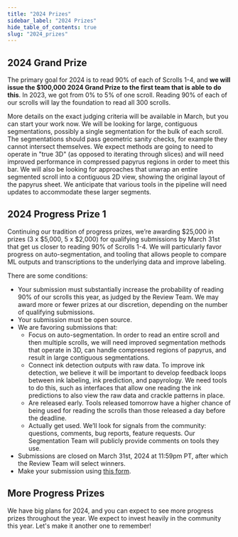 ```yaml
---
title: "2024 Prizes"
sidebar_label: "2024 Prizes"
hide_table_of_contents: true
slug: "2024_prizes"
---
```


<head>
  <html data-theme="dark" />

  <meta
    name="description"
    content="A $1,000,000+ machine learning and computer vision competition"
  />

  <meta property="og:type" content="website" />
  <meta property="og:url" content="https://scrollprize.org" />
  <meta property="og:title" content="Vesuvius Challenge" />
  <meta
    property="og:description"
    content="A $1,000,000+ machine learning and computer vision competition"
  />
  <meta
    property="og:image"
    content="https://scrollprize.org/img/social/opengraph.jpg"
  />

  <meta property="twitter:card" content="summary_large_image" />
  <meta property="twitter:url" content="https://scrollprize.org" />
  <meta property="twitter:title" content="Vesuvius Challenge" />
  <meta
    property="twitter:description"
    content="A $1,000,000+ machine learning and computer vision competition"
  />
  <meta
    property="twitter:image"
    content="https://scrollprize.org/img/social/opengraph.jpg"
  />
</head>

## 2024 Grand Prize

The primary goal for 2024 is to read 90% of each of Scrolls 1-4, and **we will issue the $100,000 2024 Grand Prize to the first team that is able to do this**. In 2023, we got from 0% to 5% of one scroll. Reading 90% of each of our scrolls will lay the foundation to read all 300 scrolls.

More details on the exact judging criteria will be available in March, but you can start your work now.
We will be looking for large, contiguous segmentations, possibly a single segmentation for the bulk of each scroll.
The segmentations should pass geometric sanity checks, for example they cannot intersect themselves.
We expect methods are going to need to operate in "true 3D" (as opposed to iterating through slices) and will need improved performance in compressed papyrus regions in order to meet this bar.
We will also be looking for approaches that unwrap an entire segmented scroll into a contiguous 2D view, showing the original layout of the papyrus sheet.
We anticipate that various tools in the pipeline will need updates to accommodate these larger segments.

## 2024 Progress Prize 1

Continuing our tradition of progress prizes, we’re awarding $25,000 in prizes (3 x $5,000, 5 x $2,000) for qualifying submissions by March 31st that get us closer to reading 90% of Scrolls 1-4.
We will particularly favor progress on auto-segmentation, and tooling that allows people to compare ML outputs and transcriptions to the underlying data and improve labeling.

<div>There are some conditions:</div>

* Your submission must substantially increase the probability of reading 90% of our scrolls this year, as judged by the Review Team. We may award more or fewer prizes at our discretion, depending on the number of qualifying submissions.
* Your submission must be open source.
* We are favoring submissions that:
  * Focus on auto-segmentation. In order to read an entire scroll and then multiple scrolls, we will need improved segmentation methods that operate in 3D, can handle compressed regions of papyrus, and result in large contiguous segmentations.
  * Connect ink detection outputs with raw data. To improve ink detection, we believe it will be important to develop feedback loops between ink labeling, ink prediction, and papyrology. We need tools to do this, such as interfaces that allow one reading the ink predictions to also view the raw data and crackle patterns in place.
  * Are released <span className="underline">early</span>. Tools released tomorrow have a higher chance of being used for reading the scrolls than those released a day before the deadline.
  * Actually <span className="underline">get used</span>. We’ll look for signals from the community: questions, comments, bug reports, feature requests. Our Segmentation Team will publicly provide comments on tools they use.
* Submissions are closed on March 31st, 2024 at 11:59pm PT, after which the Review Team will select winners.
* Make your submission using [this form](https://forms.gle/DqeW1tY4Aj6YE8Tq6).

## More Progress Prizes

We have big plans for 2024, and you can expect to see more progress prizes throughout the year.
We expect to invest heavily in the community this year.
Let's make it another one to remember!